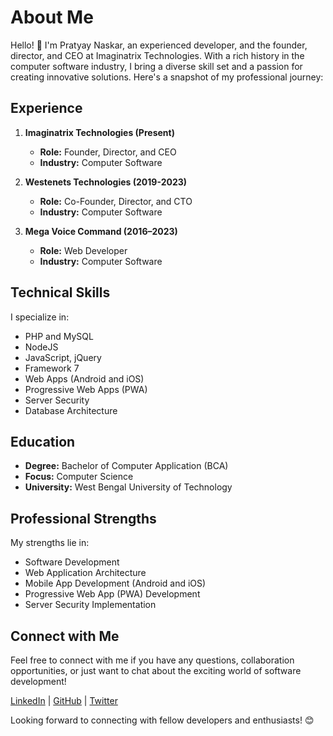 # About Me

Hello! 👋 I'm Pratyay Naskar, an experienced developer, and the founder, director, and CEO at Imaginatrix Technologies. With a rich history in the computer software industry, I bring a diverse skill set and a passion for creating innovative solutions. Here's a snapshot of my professional journey:

## Experience

1. **Imaginatrix Technologies (Present)**
   - **Role:** Founder, Director, and CEO
   - **Industry:** Computer Software

2. **Westenets Technologies (2019-2023)**
   - **Role:** Co-Founder, Director, and CTO
   - **Industry:** Computer Software

3. **Mega Voice Command (2016–2023)**
   - **Role:** Web Developer
   - **Industry:** Computer Software

## Technical Skills

I specialize in:

- PHP and MySQL
- NodeJS
- JavaScript, jQuery
- Framework 7
- Web Apps (Android and iOS)
- Progressive Web Apps (PWA)
- Server Security
- Database Architecture

## Education

- **Degree:** Bachelor of Computer Application (BCA)
- **Focus:** Computer Science
- **University:** West Bengal University of Technology

## Professional Strengths

My strengths lie in:

- Software Development
- Web Application Architecture
- Mobile App Development (Android and iOS)
- Progressive Web App (PWA) Development
- Server Security Implementation

## Connect with Me

Feel free to connect with me if you have any questions, collaboration opportunities, or just want to chat about the exciting world of software development!

[LinkedIn](https://www.linkedin.com/in/ampratyay/) | [GitHub](https://github.com/PrattGamer) | [Twitter](https://twitter.com/amPrattGamer)

Looking forward to connecting with fellow developers and enthusiasts! 😊
